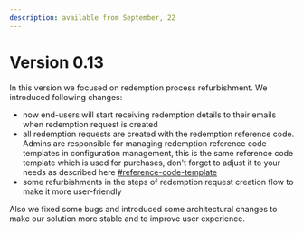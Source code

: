 ```yaml
---
description: available from September, 22
---
```


# Version 0.13

In this version we focused on redemption process refurbishment. We introduced following changes:

* now end-users will start receiving redemption details to their emails when redemption request is created
* all redemption requests are created with the redemption reference code. Admins are responsible for managing redemption reference code templates in configuration management, this is the same reference code template which is used for purchases, don't forget to adjust it to your needs as described here [#reference-code-template](../admin-user-guide/portal-configuration/features-configuration/#reference-code-template "mention")
* some refurbishments in the steps of redemption request creation flow to make it more user-friendly

Also we fixed some bugs and introduced some architectural changes to make our solution more stable and to improve user experience.
